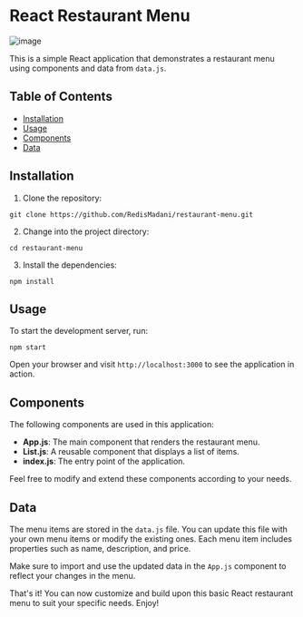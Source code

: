 # React Restaurant Menu

![image](https://github.com/RedisMadani/restaurant-menu/assets/136177376/2d41c3ba-2033-44a1-b8c3-aa957a473b83)

This is a simple React application that demonstrates a restaurant menu using components and data from `data.js`.

## Table of Contents
- [Installation](#installation)
- [Usage](#usage)
- [Components](#components)
- [Data](#data)

## Installation

1. Clone the repository:

```shell
git clone https://github.com/RedisMadani/restaurant-menu.git
```

2. Change into the project directory:

```shell
cd restaurant-menu
```

3. Install the dependencies:

```shell
npm install
```

## Usage

To start the development server, run:

```shell
npm start
```

Open your browser and visit `http://localhost:3000` to see the application in action.

## Components

The following components are used in this application:

- **App.js**: The main component that renders the restaurant menu.
- **List.js**: A reusable component that displays a list of items.
- **index.js**: The entry point of the application.

Feel free to modify and extend these components according to your needs.

## Data

The menu items are stored in the `data.js` file. You can update this file with your own menu items or modify the existing ones. Each menu item includes properties such as name, description, and price.

Make sure to import and use the updated data in the `App.js` component to reflect your changes in the menu.

That's it! You can now customize and build upon this basic React restaurant menu to suit your specific needs. Enjoy!
